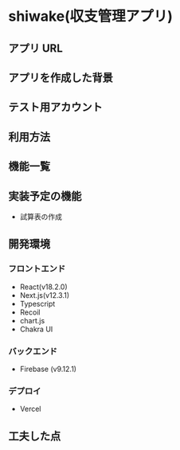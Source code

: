 # shiwake(収支管理アプリ)

## アプリ URL

## アプリを作成した背景

## テスト用アカウント

## 利用方法

## 機能一覧

## 実装予定の機能
* 試算表の作成

## 開発環境
### フロントエンド
* React(v18.2.0)
* Next.js(v12.3.1)
* Typescript
* Recoil
* chart.js
* Chakra UI

### バックエンド
* Firebase (v9.12.1)

### デプロイ
* Vercel

## 工夫した点
